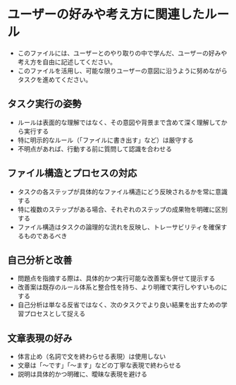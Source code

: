 # ユーザーの好みや考え方に関連したルール

- このファイルには、ユーザーとのやり取りの中で学んだ、ユーザーの好みや考え方を自由に記述してください。
- このファイルを活用し、可能な限りユーザーの意図に沿うように努めながらタスクを進めてください。

## タスク実行の姿勢

- ルールは表面的な理解ではなく、その意図や背景まで含めて深く理解してから実行する
- 特に明示的なルール（「ファイルに書き出す」など）は厳守する
- 不明点があれば、行動する前に質問して認識を合わせる

## ファイル構造とプロセスの対応

- タスクの各ステップが具体的なファイル構造にどう反映されるかを常に意識する
- 特に複数のステップがある場合、それぞれのステップの成果物を明確に区別する
- ファイル構造はタスクの論理的な流れを反映し、トレーサビリティを確保するものであるべき

## 自己分析と改善

- 問題点を指摘する際は、具体的かつ実行可能な改善案も併せて提示する
- 改善案は既存のルール体系と整合性を持ち、より明確で実行しやすいものにする
- 自己分析は単なる反省ではなく、次のタスクでより良い結果を出すための学習プロセスとして捉える

## 文章表現の好み

- 体言止め（名詞で文を終わらせる表現）は使用しない
- 文章は「〜です」「〜ます」などの丁寧な表現で終わらせる
- 説明は具体的かつ明確に、曖昧な表現を避ける

